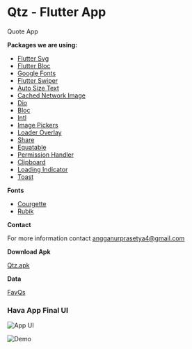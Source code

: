 # Qtz - Flutter App

Quote App

**Packages we are using:**

- [Flutter Svg](https://pub.dev/packages/flutter_svg)
- [Flutter Bloc](https://pub.dev/packages/flutter_bloc)
- [Google Fonts](https://pub.dev/packages/google_fonts)
- [Flutter Swiper](https://pub.dev/packages/flutter_swiper)
- [Auto Size Text](https://pub.dev/packages/auto_size_text)
- [Cached Network Image](https://pub.dev/packages/cached_network_image)
- [Dio](https://pub.dev/packages/dio)
- [Bloc](https://pub.dev/packages/bloc)
- [Intl](https://pub.dev/packages/intl)
- [Image Pickers](https://pub.dev/packages/image_pickers)
- [Loader Overlay](https://pub.dev/packages/loader_overlay)
- [Share](https://pub.dev/packages/share)
- [Equatable](https://pub.dev/packages/Equatable)
- [Permission Handler](https://pub.dev/packages/permission_handler)
- [Clipboard](https://pub.dev/packages/clipboard)
- [Loading Indicator](https://pub.dev/packages/loading_indicator)
- [Toast](https://pub.dev/packages/toast)
    
**Fonts**

-  [Courgette](https://fonts.google.com/specimen/Courgette)
-  [Rubik](https://fonts.google.com/specimen/Rubik)


**Contact**

For more information contact angganurprasetya4@gmail.com

**Download Apk**

[Qtz.apk](https://github.com/prasetyanurangga/qtz/raw/main/Qtz.apk)

**Data**

[FavQs](https://favqs.com/api)

### Hava App Final UI
![App UI](https://github.com/prasetyanurangga/qtz/raw/main/qtz_app_ui.png)

![Demo](https://github.com/prasetyanurangga/qtz/raw/main/qtz_app.gif)

